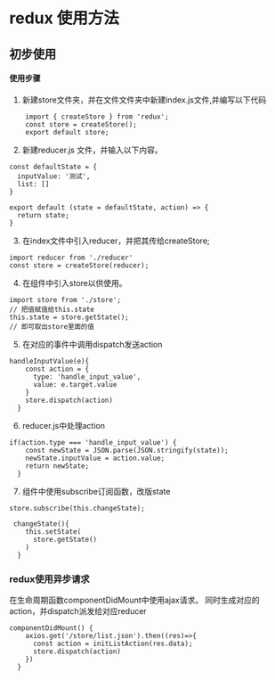# redux 使用方法

## 初步使用

#### 使用步骤
1. 新建store文件夹，并在文件文件夹中新建index.js文件,并编写以下代码

```
    import { createStore } from 'redux';
    const store = createStore();
    export default store;
```

2. 新建reducer.js 文件，并输入以下内容。

```
const defaultState = {
  inputValue: '测试',
  list: []
}

export default (state = defaultState, action) => {
  return state;
}

```

3. 在index文件中引入reducer，并把其传给createStore;
```
import reducer from './reducer'
const store = createStore(reducer);
```

4. 在组件中引入store以供使用。
```
import store from './store';
// 把值赋值给this.state
this.state = store.getState();
// 即可取出store里面的值
```

5. 在对应的事件中调用dispatch发送action
```
handleInputValue(e){
    const action = {
      type: 'handle_input_value',
      value: e.target.value
    }
    store.dispatch(action)
  }
```
6. reducer.js中处理action
```
if(action.type === 'handle_input_value') {
    const newState = JSON.parse(JSON.stringify(state));
    newState.inputValue = action.value;
    return newState;
  }
```
7. 组件中使用subscribe订阅函数，改版state
```$xslt
store.subscribe(this.changeState);

 changeState(){
    this.setState(
      store.getState()
    )
  }
```

### redux使用异步请求

在生命周期函数componentDidMount中使用ajax请求。
同时生成对应的action，并dispatch派发给对应reducer
```
componentDidMount() {
    axios.get('/store/list.json').then((res)=>{
      const action = initListAction(res.data);
      store.dispatch(action)
    })
  }
```